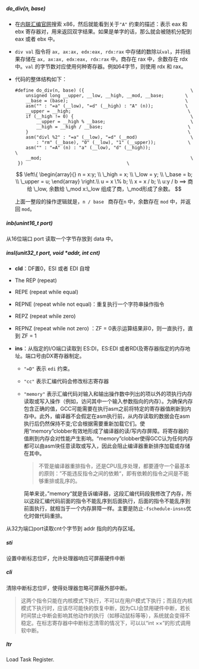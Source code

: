 ##### do_div(n, base)

- 在[内联汇编官网](https://gcc.gnu.org/onlinedocs/gcc/Machine-Constraints.html#Machine-Constraints)搜索 x86，然后就能看到关于`"A"` 约束的描述：表示 eax 和 ebx 寄存器对，用来返回双字结果。如果是单字的话，那么就会被随机分配到 eax 或者 ebx 中。

- `div val` 指令将 `ax, ax:ax, edx:eax, rdx:rax` 中存储的数除以`val`，并将结果存储在 `ax, ax:ax, edx:eax, rdx:rax` 中。商存在 rax 中，余数存在 rdx 中。`val` 的字节数对应使用何种寄存器。例如64字节，则使用 rdx 和 rax。

- 代码的整体结构如下：

  ```assembly
  #define do_div(n, base) ({                                        \
      unsigned long __upper, __low, __high, __mod, __base;        \
      __base = (base);                                            \
      asm("" : "=a" (__low), "=d" (__high) : "A" (n));            \
      __upper = __high;                                            \
      if (__high != 0) {                                            \
          __upper = __high % __base;                                \
          __high = __high / __base;                                \
      }                                                            \
      asm("divl %2" : "=a" (__low), "=d" (__mod)                    \
          : "rm" (__base), "0" (__low), "1" (__upper));            \
      asm("" : "=A" (n) : "a" (__low), "d" (__high));                \
      __mod;                                                        \
   })                                       \
  ```

  $$
  \left\{
      \begin{array}{}
          n = x:y; \\
  		\_high = x; \\
  		\_low = y; \\
  		\_base = b; \\
  		\_upper = u;
      \end{array}
  \right.\\
  u =  x \% b; \\
  x = x / b; \\
  u:y / b ==> 商给 \_low, 余数给 \_mod
  x:\_low 组成了商，\_mod形成了余数。
  $$

  上面一整段的操作逻辑就是，`n / base ` 商存在`n` 中，余数存在 `mod` 中，并返回 `mod`。

##### inb(unint16_t port)

从16位端口 port 读取一个字节存放到 data 中。

##### insl(unit32_t port, void *addr, int cnt)

- **cld**：DF置0，ESI 或者 EDI 自增

- The REP (repeat)

- REPE (repeat while equal)

- REPNE (repeat while not equal)：重复执行一个字符串操作指令

- REPZ (repeat while zero)

- REPNZ (repeat while not zero) ：ZF = 0表示运算结果非0，则一直执行，直到 ZF = 1

- **ins**：从指定的I/O端口读取到 ES:DI，ES:EDI 或者RDI及寄存器指定的内存地址。端口号由DX寄存器制定。

  - `"=D"` 表示 `edi` 约束。

  - `"cc"` 表示汇编代码会修改标志寄存器

  - `"memory"` 表示汇编代码对输入和输出操作数中列出的项以外的项执行内存读取或写入操作（例如，访问其中一个输入参数指向的内存）。为确保内存包含正确的值，GCC可能需要在执行asm之前将特定的寄存器值刷新到内存中。此外，编译器不会假定在asm执行前，从内存读取的数据会在asm执行后仍然保持不变;它会根据需要重新加载它们。使用“memory”clobber有效地形成了编译器的读/写内存屏障。将寄存器的值刷到内存会对性能产生影响。“memory”clobber使得GCC认为任何内存都可以由asm块任意读取或写入，因此会阻止编译器重新排序加载或存储在其中。

    > 不管是编译器重排指令，还是CPU乱序处理，都要遵守一个最基本的原则：”不能违反指令之间的依赖“，即有依赖的指令之间是不能够重排或乱序的。

    简单来说，”memory“就是告诉编译器，这段汇编代码段我修改了内存，所以这段汇编代码前面的指令不能乱序到后面执行，后面的指令不能乱序到前面执行，就相当于一个内存屏障一样。主要是防止`-fschedule-insns`优化时做代码重排。

从32为端口port读取cnt个字节到 addr 指向的内存区域。

##### sti

设置中断标志位IF，允许处理器响应可屏蔽硬件中断

##### cli

清除中断标志位IF，使得处理器忽略可屏蔽外部中断。

>  这两个指令只能在内核模式下执行，不可以在用户模式下执行；而且在内核模式下执行时，应该尽可能快的恢复中断，因为CLI会禁用硬件中断，若长时间禁止中断会影响其他动作的执行（如移动鼠标等等），系统就会变得不稳定。在标志寄存器中中断标志清零的情况下，可以以“int  ××”的形式调用软中断。

##### ltr

Load Task Register.



